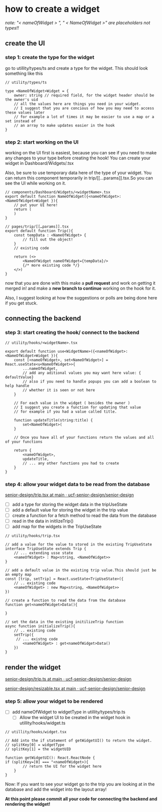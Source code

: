 # how to create a widget

_note: "< nameOfWidget > ", " < NameOfWidget >" are placeholders not types!!_

## create the UI

### step 1: create the type for the widget

go to utillity/types/ts and create a type for the widget. This should look something like this

```tsx
// utility/types/ts

type <NameOfWidget>Widget = {
	owner: string // required field, for the widget header should be the owner's uid
	// all the values here are things you need in your widget.
	// I suggest that you are concious of how you may need to access these values later
	// for example a lot of times it may be easier to use a map or a set instead of
	// an array to make updates easier in the hook
}
```

### step 2: start working on the UI

working on the UI first is easiest, because you can see if you need to make any changes to your type before creating the hook! You can create your widget in Dashboard/Widgets/<NameOfWidget>.tsx

Also, be sure to use temporary data here of the type of your widget. You can return this component temporarily in trip/[[…params]].tsx.So you can see the UI while working on it.

```tsx
// components/Dashboard/Widgets/<widgetName>.tsx
export default function NameOfWidget({<nameOfWidget>: <NameOfWidget>Widget }){
	// put your UI here!
	return (
	)
}
```

```tsx
// pages/trip/[[…params]].tsx
export default function Trip(){
	const tempData : <NameOfWidget> {
		// fill out the object!
	}
	// existing code

	return (<>
		<NameOfWidget nameOfWidget={tempData}/>
		{/* more existing code */}
	</>)
}
```

now that you are done with this make a **pull request** and work on getting it merged in! and make a **new branch to continue** working on the hook for it.

Also, I suggest looking at how the suggestions or polls are being done here if you get stuck.

## connecting the backend

### step 3: start creating the hook/ connect to the backend

```tsx
// utility/hooks/<widgetName>.tsx

export default function use<WidgetName>({<nameOfWidget>: <NameOfWidget>Widget }){
	const [<nameOfWidget>, set<NameOfWidget>] = React.useState<u<NameOfWidget>>{
		...nameOfWidget,
		// add any aditional values you may want here value: { defaultValue}
		// also if you need to handle popups you can add a boolean to help handle
		// whether it is seen or not here
	}

	// For each value in the widget ( besides the owner )
	// I suggest you create a function for updating that value
	// for example if you had a value called title.

	function updateTitle(string:title) {
		set<NameOfWidget>(
	}

	// Once you have all of your functions return the values and all of your functions

	return {
		<nameOfWidget>,
		updateTitle,
		// ... any other functions you had to create
	}
}
```

### step 4: allow your widget data to be read from the database

[senior-design/trip.tsx at main · ucf-senior-design/senior-design](https://github.com/ucf-senior-design/senior-design/blob/main/utility/hooks/trip.tsx)

- [ ] add a type for storing the widget data in the tripUseState
- [ ] add a default value for storing the widget in the trip value
- [ ] create a function for a fetch method to read the data from the database
- [ ] read in the data in initlizeTrip()
- [ ] add map for the widgets in the TripUseState

```tsx
// utility/hooks/trip.tsx

// add a value for the value to stored in the existing TripUseState
interface TripUseState extends Trip {
	// ... extending usse state
	<nameOfWidget> : Map<string, <NameOfWidget>>
}

// add a default value in the existing trip value.This should just be an empty map
const [trip, setTrip] = React.useState<TripUseState>({
	// .. existing code
	<nameOfWidget> : new Map<string, <NameOfWidget>>
})

// create a function to read the data from the database
function get<nameOfWidget>Data(){

}

// set the data in the existing initilizeTrip function
async function initializeTrip(){
	// .. existing code
	setTrip({
     // ... existng code
		<nameOfWidget> : get<nameOfWidget>Data()
    })
}
```

## render the widget

[senior-design/trip.ts at main · ucf-senior-design/senior-design](https://github.com/ucf-senior-design/senior-design/blob/main/utility/types/trip.ts)

[senior-design/resizable.tsx at main · ucf-senior-design/senior-design](https://github.com/ucf-senior-design/senior-design/blob/main/utility/hooks/resizable.tsx)

### step 5: allow your widget to be rendered

- [ ] add nameOfWidget to widgetType in utillity/types/trip.ts
  - [ ] Allow the widget UI to be created in the widget hook in utillity/hooks/widget.ts

```tsx
// utillity/hooks/widget.tsx

// Add into the if statement of getWidgetUI() to return the widget.
// splitKey[0] = widgetType
// splitKey[1] = the widgetUID

function getWidgetUI(): React.ReactNode {
if (splitKey=[0] === "<nameOfWidget>){
		// return the UI for the widget here
	}
}
```

Now: If you want to see your widget go to the trip you are looking at in the database and add the widget into the layout array!

**At this point please commit all your code for connecting the backend and rendering the widget!**
